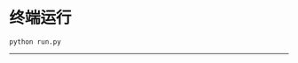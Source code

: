 # 终端运行

```shell
python run.py
```
************************************************************************